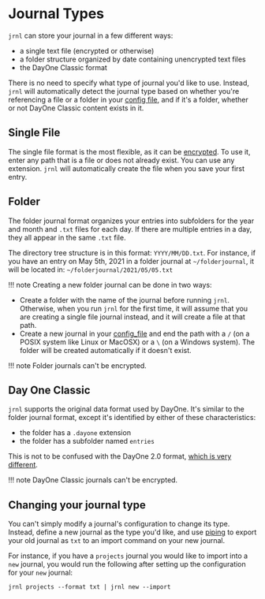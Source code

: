 <!--
Copyright (C) 2012-2022 jrnl contributors
License: https://www.gnu.org/licenses/gpl-3.0.html
-->

# Journal Types
`jrnl` can store your journal in a few different ways:

 - a single text file (encrypted or otherwise)
 - a folder structure organized by date containing unencrypted text files
 - the DayOne Classic format

There is no need to specify what type of journal you'd like to use. Instead,
`jrnl` will automatically detect the journal type based on whether you're
referencing a file or a folder in your [config file](advanced.md),
and if it's a folder, whether or not DayOne Classic content exists in it.

## Single File
The single file format is the most flexible, as it can be [encrypted](encryption.md).
To use it, enter any path that is a file or does not already exist. You can
use any extension. `jrnl` will automatically create the file when you save
your first entry.

## Folder
The folder journal format organizes your entries into subfolders for the year
and month and `.txt` files for each day. If there are multiple entries in a day,
they all appear in the same `.txt` file.

The directory tree structure is in this format: `YYYY/MM/DD.txt`. For instance, if
you have an entry on May 5th, 2021 in a folder journal at `~/folderjournal`, it will
be located in: `~/folderjournal/2021/05/05.txt`

!!! note
Creating a new folder journal can be done in two ways:

* Create a folder with the name of the journal before running `jrnl`. Otherwise, when you run `jrnl` for the first time, it will assume that you are creating a single file journal instead, and it will create a file at that path.
* Create a new journal in your [config_file](advanced.md) and end the path with a ``/`` (on a POSIX system like Linux or MacOSX) or a ``\`` (on a Windows system). The folder will be created automatically if it doesn't exist.

!!! note
Folder journals can't be encrypted.

## Day One Classic
`jrnl` supports the original data format used by DayOne. It's similar to the folder
journal format, except it's identified by either of these characteristics:

* the folder has a `.dayone` extension
* the folder has a subfolder named `entries`

This is not to be confused with the DayOne 2.0 format, [which is very different](https://help.dayoneapp.com/en/articles/1187337-day-one-classic-is-retired).

!!! note
DayOne Classic journals can't be encrypted.

## Changing your journal type
You can't simply modify a journal's configuration to change its type. Instead,
define a new journal as the type you'd like, and use
[piping](https://en.wikipedia.org/wiki/Redirection_(computing)#Piping)
to export your old journal as `txt` to an import command on your new journal.

For instance, if you have a `projects` journal you would like to import into
a `new` journal, you would run the following after setting up the configuration
for your `new` journal:
```
jrnl projects --format txt | jrnl new --import
```
